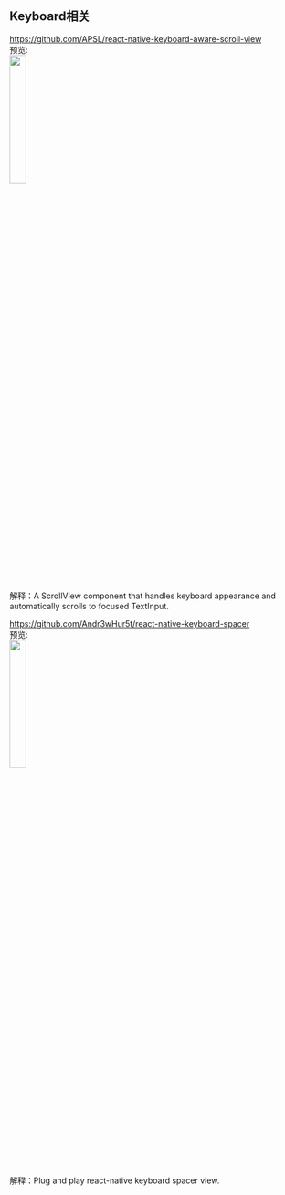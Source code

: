 ## Keyboard相关<br>

https://github.com/APSL/react-native-keyboard-aware-scroll-view<br>
预览:<br>
<img src="https://raw.githubusercontent.com/wiki/APSL/react-native-keyboard-aware-scroll-view/kasv.gif" width="24%"/>
<br>
解释：A ScrollView component that handles keyboard appearance and automatically scrolls to focused TextInput.
<br>


https://github.com/Andr3wHur5t/react-native-keyboard-spacer<br>
预览:<br>
<img src="https://camo.githubusercontent.com/ef132cecc200ab3a5eec2b24021f5c02c44c4de4/68747470733a2f2f6d656469612e67697068792e636f6d2f6d656469612f336f456a484a774c7959673775705479596f2f67697068792e676966" width="24%"/>
<br>
解释：Plug and play react-native keyboard spacer view.
<br>
